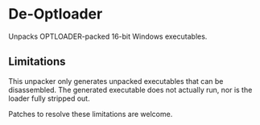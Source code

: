 # De-Optloader

Unpacks OPTLOADER-packed 16-bit Windows executables.

## Limitations

This unpacker only generates unpacked executables that can be disassembled. The
generated executable does not actually run, nor is the loader fully stripped
out.

Patches to resolve these limitations are welcome.
